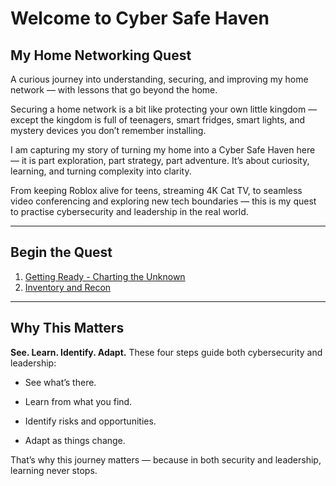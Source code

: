 # Welcome to Cyber Safe Haven
## My Home Networking Quest

A curious journey into understanding, securing, and improving my home network — with lessons that go beyond the home.

Securing a home network is a bit like protecting your own little kingdom — except the kingdom is full of teenagers, smart fridges, smart lights, and mystery devices you don’t remember installing.

I am capturing my story of turning my home into a Cyber Safe Haven here — it is part exploration, part strategy, part adventure. It’s about curiosity, learning, and turning complexity into clarity.

From keeping Roblox alive for teens, streaming 4K Cat TV, to seamless video conferencing and exploring new tech boundaries — this is my quest to practise cybersecurity and leadership in the real world.

---

## Begin the Quest

1. [Getting Ready - Charting the Unknown](00-Preface-Charting-the-Unknown)
2. [Inventory and Recon](01-Step1-Inventory-and-Recon)


---

## Why This Matters

**See. Learn. Identify. Adapt.**
These four steps guide both cybersecurity and leadership:

- See what’s there.

- Learn from what you find.

- Identify risks and opportunities.

- Adapt as things change.

That’s why this journey matters — because in both security and leadership, learning never stops.
